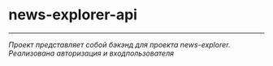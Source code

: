 # news-explorer-api

__________________________

_Проект представляет собой бэкэнд для проекта news-explorer._
_Реализована авторизация и входпользователя_

